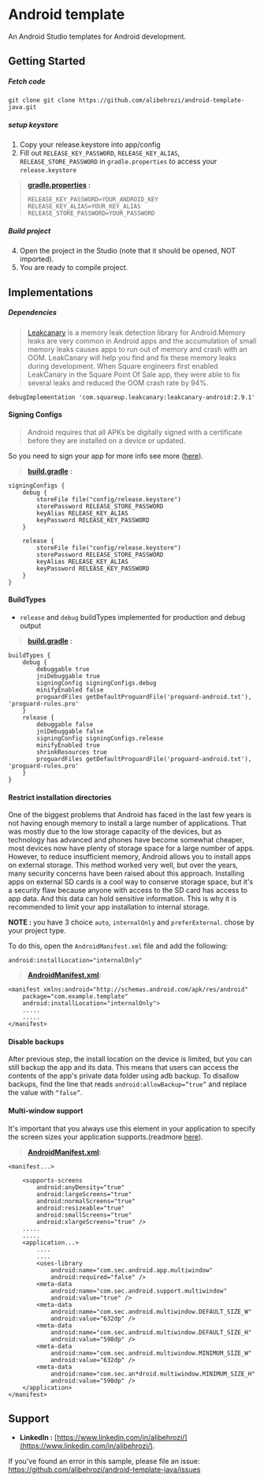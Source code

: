 # Android template
An Android Studio templates for Android development.

Getting Started
---------------

##### Fetch code

```
git clone git clone https://github.com/alibehrozi/android-template-java.git
```

##### setup keystore
1. Copy your release.keystore into app/config
2. Fill out `RELEASE_KEY_PASSWORD`, `RELEASE_KEY_ALIAS`, `RELEASE_STORE_PASSWORD` in `gradle.properties` to access your  `release.keystore`

>**[gradle.properties](gradle.properties) :**
>```
>RELEASE_KEY_PASSWORD=YOUR_ANDROID_KEY
>RELEASE_KEY_ALIAS=YOUR_KEY_ALIAS
>RELEASE_STORE_PASSWORD=YOUR_PASSWORD
>```

##### Build project

4. Open the project in the Studio (note that it should be opened, NOT imported).
5. You are ready to compile project.


Implementations
---------------
##### Dependencies

>[Leakcanary](https://square.github.io/leakcanary/) is a memory leak detection library for Android.Memory leaks are very common in Android apps and the accumulation of small memory leaks causes apps to run out of memory and crash with an OOM. LeakCanary will help you find and fix these memory leaks during development. When Square engineers first enabled LeakCanary in the Square Point Of Sale app, they were able to fix several leaks and reduced the OOM crash rate by 94%.

```
debugImplementation 'com.squareup.leakcanary:leakcanary-android:2.9.1'
```

#### Signing Configs
>Android requires that all APKs be digitally signed with a certificate before they are installed on a device or updated.

So you need to sign your app for more info see more ([here](https://developer.android.com/studio/publish/app-signing)).

>**[build.gradle](app/build.gradle) :**
```
signingConfigs {
    debug {
        storeFile file("config/release.keystore")
        storePassword RELEASE_STORE_PASSWORD
        keyAlias RELEASE_KEY_ALIAS
        keyPassword RELEASE_KEY_PASSWORD
    }

    release {
        storeFile file("config/release.keystore")
        storePassword RELEASE_STORE_PASSWORD
        keyAlias RELEASE_KEY_ALIAS
        keyPassword RELEASE_KEY_PASSWORD
    }
}
```

#### BuildTypes

* `release` and `debug` buildTypes implemented for production and debug output

>**[build.gradle](app/build.gradle) :**
```
buildTypes {
    debug {
        debuggable true
        jniDebuggable true
        signingConfig signingConfigs.debug
        minifyEnabled false
        proguardFiles getDefaultProguardFile('proguard-android.txt'), 'proguard-rules.pro'
    }
    release {
        debuggable false
        jniDebuggable false
        signingConfig signingConfigs.release
        minifyEnabled true
        shrinkResources true
        proguardFiles getDefaultProguardFile('proguard-android.txt'), 'proguard-rules.pro'
    }
}
```

#### Restrict installation directories

One of the biggest problems that Android has faced in the last few years is not having enough memory to install a large number of applications. That was mostly due to the low storage capacity of the devices, but as technology has advanced and phones have become somewhat cheaper, most devices now have plenty of storage space for a large number of apps. However, to reduce insufficient memory, Android allows you to install apps on external storage. This method worked very well, but over the years, many security concerns have been raised about this approach. Installing apps on external SD cards is a cool way to conserve storage space, but it's a security flaw because anyone with access to the SD card has access to app data. And this data can hold sensitive information. This is why it is recommended to limit your app installation to internal storage.


**NOTE :** you have 3 choice  `auto`, `internalOnly` and `preferExternal`. chose by your project type.

To do this, open the `AndroidManifest.xml` file and add the following:

```
android:installLocation="internalOnly"
```

>**[AndroidManifest.xml](app/src/main/AndroidManifest.xml):**
```
<manifest xmlns:android="http://schemas.android.com/apk/res/android"
    package="com.example.template"
    android:installLocation="internalOnly">
    .....
    .....
</manifest>
```


#### Disable backups

After previous step, the install location on the device is limited, but you can still backup the app and its data. This means that users can access the contents of the app's private data folder using adb backup. To disallow backups, find the line that reads `android:allowBackup=”true”` and replace the value with `“false”`.


#### Multi-window support

It's important that you always use this element in your application to specify the screen sizes your application supports.(readmore [here](https://developer.android.com/guide/topics/manifest/supports-screens-element)).


>**[AndroidManifest.xml](app/src/main/AndroidManifest.xml):**
```
<manifest...>
    
    <supports-screens
        android:anyDensity="true"
        android:largeScreens="true"
        android:normalScreens="true"
        android:resizeable="true"
        android:smallScreens="true"
        android:xlargeScreens="true" />
    .....
    .....
    <application...>
        ....
        ....
        <uses-library
            android:name="com.sec.android.app.multiwindow"
            android:required="false" />
        <meta-data
            android:name="com.sec.android.support.multiwindow"
            android:value="true" />
        <meta-data
            android:name="com.sec.android.multiwindow.DEFAULT_SIZE_W"
            android:value="632dp" />
        <meta-data
            android:name="com.sec.android.multiwindow.DEFAULT_SIZE_H"
            android:value="598dp" />
        <meta-data
            android:name="com.sec.android.multiwindow.MINIMUM_SIZE_W"
            android:value="632dp" />
        <meta-data
            android:name="com.sec.an*droid.multiwindow.MINIMUM_SIZE_H"
            android:value="598dp" />
    </application>
</manifest>
```

Support
-------

* **LinkedIn :** [https://www.linkedin.com/in/alibehrozi/](https://www.linkedin.com/in/alibehrozi/).

If you've found an error in this sample, please file an issue: https://github.com/alibehrozi/android-template-java/issues